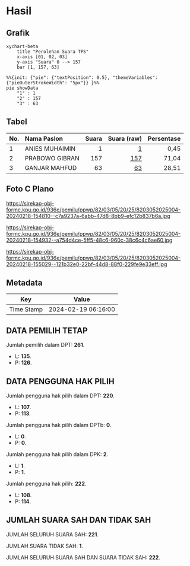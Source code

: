 # Hasil

## Grafik

```mermaid
xychart-beta
    title "Perolehan Suara TPS"
    x-axis [01, 02, 03]
    y-axis "Suara" 0 --> 157
    bar [1, 157, 63]
```

```mermaid
%%{init: {"pie": {"textPosition": 0.5}, "themeVariables": {"pieOuterStrokeWidth": "5px"}} }%%
pie showData
    "1" : 1
    "2" : 157
    "3" : 63
```

## Tabel

| No. | Nama Paslon    | Suara | Suara (raw) | Persentase |
|:--- |:-------------- | -----:| -----------:| ----------:|
| 1   | ANIES MUHAIMIN | 1     | [1][p-1]    | 0,45       |
| 2   | PRABOWO GIBRAN | 157   | [157][p-2]  | 71,04      |
| 3   | GANJAR MAHFUD  | 63    | [63][p-3]   | 28,51      |


[p-1]: https://github.com/gigit-pemilu/pemilu-2024-82-maluku-utara/blob/main/pilpres/hitung-suara/sub/82-maluku-utara/sub/03-halmahera-utara/sub/05-tobelo/sub/2025-wari-ino/sub/004-tps/sub/paslon-1.txt
[p-2]: https://github.com/gigit-pemilu/pemilu-2024-82-maluku-utara/blob/main/pilpres/hitung-suara/sub/82-maluku-utara/sub/03-halmahera-utara/sub/05-tobelo/sub/2025-wari-ino/sub/004-tps/sub/paslon-2.txt
[p-3]: https://github.com/gigit-pemilu/pemilu-2024-82-maluku-utara/blob/main/pilpres/hitung-suara/sub/82-maluku-utara/sub/03-halmahera-utara/sub/05-tobelo/sub/2025-wari-ino/sub/004-tps/sub/paslon-3.txt

## Foto C Plano

https://sirekap-obj-formc.kpu.go.id/936e/pemilu/ppwp/82/03/05/20/25/8203052025004-20240218-154810--c7a9237a-6abb-47d8-8bb9-efc12b837b6a.jpg

https://sirekap-obj-formc.kpu.go.id/936e/pemilu/ppwp/82/03/05/20/25/8203052025004-20240218-154932--a754d4ce-5ff5-48c6-960c-38c6c4c6ae60.jpg

https://sirekap-obj-formc.kpu.go.id/936e/pemilu/ppwp/82/03/05/20/25/8203052025004-20240218-155029--121b32e0-22bf-44d8-88f0-229fe9e33eff.jpg


## Metadata

| Key        | Value               |
| ---------- | ------------------- |
| Time Stamp | 2024-02-19 06:16:00 |


## DATA PEMILIH TETAP

Jumlah pemilih dalam DPT: **261**.
 * L: **135**.
 * P: **126**.

## DATA PENGGUNA HAK PILIH

Jumlah pengguna hak pilih dalam DPT: **220**.
 * L: **107**.
 * P: **113**.

Jumlah pengguna hak pilih dalam DPTb: **0**.
 * L: **0**.
 * P: **0**.

Jumlah pengguna hak pilih dalam DPK: **2**.
 * L: **1**.
 * P: **1**.

Jumlah pengguna hak pilih: **222**.
 * L: **108**.
 * P: **114**.

## JUMLAH SUARA SAH DAN TIDAK SAH

JUMLAH SELURUH SUARA SAH: **221**.

JUMLAH SUARA TIDAK SAH: **1**.

JUMLAH SELURUH SUARA SAH DAN SUARA TIDAK SAH: **222**.


